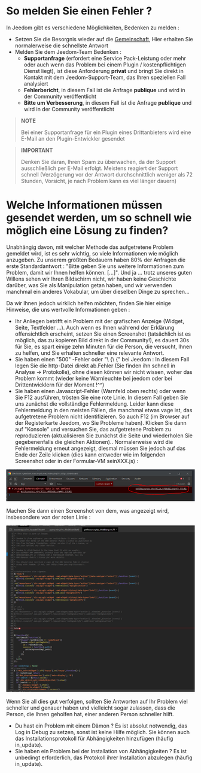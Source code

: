# So melden Sie einen Fehler ?

In Jeedom gibt es verschiedene Möglichkeiten, Bedenken zu melden : 

- Setzen Sie die Besorgnis wieder auf die [Gemeinschaft](https://community.jeedom.com), Hier erhalten Sie normalerweise die schnellste Antwort
- Melden Sie dem Jeedom-Team Bedenken : 
  - **Supportanfrage** (erfordert eine Service Pack-Leistung oder mehr oder auch wenn das Problem bei einem Plugin / kostenpflichtigen Dienst liegt), ist diese Anforderung **privat** und bringt Sie direkt in Kontakt mit dem Jeedom-Support-Team, das Ihren speziellen Fall analysiert
  - **Fehlerbericht**, in diesem Fall ist die Anfrage **publique** und wird in der Community veröffentlicht
  - **Bitte um Verbesserung**, in diesem Fall ist die Anfrage **publique** und wird in der Community veröffentlicht

>**NOTE**
>
>Bei einer Supportanfrage für ein Plugin eines Drittanbieters wird eine E-Mail an den Plugin-Entwickler gesendet

>**IMPORTANT**
>
>Denken Sie daran, Ihren Spam zu überwachen, da der Support ausschließlich per E-Mail erfolgt. Meistens reagiert der Support schnell (Verzögerung vor der Antwort durchschnittlich weniger als 72 Stunden, Vorsicht, je nach Problem kann es viel länger dauern)

# Welche Informationen müssen gesendet werden, um so schnell wie möglich eine Lösung zu finden?

Unabhängig davon, mit welcher Methode das aufgetretene Problem gemeldet wird, ist es sehr wichtig, so viele Informationen wie möglich anzugeben. Zu unserem größten Bedauern haben 80% der Anfragen die erste Standardantwort : "Bitte geben Sie uns weitere Informationen zum Problem, damit wir Ihnen helfen können. [...]". Und ja ... trotz unseres guten Willens sehen wir Ihren Bildschirm nicht, wir haben keine Geschichte darüber, was Sie als Manipulation getan haben, und wir verwenden manchmal ein anderes Vokabular, um über dieselben Dinge zu sprechen...

Da wir Ihnen jedoch wirklich helfen möchten, finden Sie hier einige Hinweise, die uns wertvolle Informationen geben : 

- Ihr Anliegen betrifft ein Problem mit der grafischen Anzeige (Widget, Seite, Textfelder ...). Auch wenn es Ihnen während der Erklärung offensichtlich erscheint, setzen Sie einen Screenshot (tatsächlich ist es möglich, das zu kopieren Bild direkt in der Community!), es dauert 30s für Sie, es spart einige zehn Minuten für die Person, die versucht, Ihnen zu helfen, und Sie erhalten schneller eine relevante Antwort.
- Sie haben einen "500" -Fehler oder "\ {\ {" bei Jeedom : In diesem Fall legen Sie die http-Datei direkt ab.Fehler (Sie finden ihn schnell in Analyse -> Protokolle), ohne diesen können wir nicht wissen, woher das Problem kommt (wieder keine Warnleuchte bei jeedom oder bei Drittentwicklern für der Moment !^^)
- Sie haben einen Javascript-Fehler (Warnfeld oben rechts) oder wenn Sie F12 ausführen, trösten Sie eine rote Linie. In diesem Fall geben Sie uns zunächst die vollständige Fehlermeldung. Leider kann diese Fehlermeldung in den meisten Fällen, die manchmal etwas vage ist, das aufgetretene Problem nicht identifizieren. So auch F12 (im Browser auf der Registerkarte Jeedom, wo Sie Probleme haben). Klicken Sie dann auf "Konsole" und versuchen Sie, das aufgetretene Problem zu reproduzieren (aktualisieren Sie zunächst die Seite und wiederholen Sie gegebenenfalls die gleichen Aktionen).. Normalerweise wird die Fehlermeldung erneut angezeigt, diesmal müssen Sie jedoch auf das Ende der Zeile klicken (dies kann entweder wie im folgenden Screenshot oder in der Formular-VM seinXXX.js) : 

![remonter_un_bug001](images/remonter_un_bug001.png)

Machen Sie dann einen Screenshot von dem, was angezeigt wird, insbesondere von der roten Linie : 

![remonter_un_bug002](images/remonter_un_bug002.png)

Wenn Sie all dies gut verfolgen, sollten Sie Antworten auf Ihr Problem viel schneller und genauer haben und vielleicht sogar zulassen, dass die Person, die Ihnen geholfen hat, einer anderen Person schneller hilft.

- Du hast ein Problem mit einem Dämon ? Es ist absolut notwendig, das Log in Debug zu setzen, sonst ist keine Hilfe möglich. Sie können auch das Installationsprotokoll für Abhängigkeiten hinzufügen (häufig in\_update).
- Sie haben ein Problem bei der Installation von Abhängigkeiten ? Es ist unbedingt erforderlich, das Protokoll ihrer Installation abzulegen (häufig in\_update).
